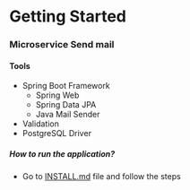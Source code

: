# Getting Started

### Microservice Send mail

#### Tools
- Spring Boot Framework
  - Spring Web
  - Spring Data JPA
  - Java Mail Sender
- Validation
- PostgreSQL Driver

##### How to run the application?
- Go to [INSTALL.md](https://github.com/mateusesp/ms-email/blob/master/INSTALL.md) file and follow the steps

